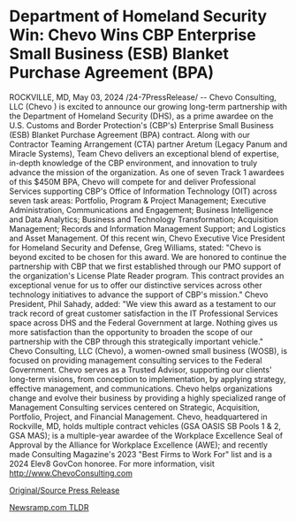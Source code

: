 # Department of Homeland Security Win: Chevo Wins CBP Enterprise Small Business (ESB) Blanket Purchase Agreement (BPA)

ROCKVILLE, MD, May 03, 2024 /24-7PressRelease/ -- Chevo Consulting, LLC (Chevo ) is excited to announce our growing long-term partnership with the Department of Homeland Security (DHS), as a prime awardee on the U.S. Customs and Border Protection's (CBP's) Enterprise Small Business (ESB) Blanket Purchase Agreement (BPA) contract. Along with our Contractor Teaming Arrangement (CTA) partner Aretum (Legacy Panum and Miracle Systems), Team Chevo  delivers an exceptional blend of expertise, in-depth knowledge of the CBP environment, and innovation to truly advance the mission of the organization. As one of seven Track 1 awardees of this $450M BPA, Chevo  will compete for and deliver Professional Services supporting CBP's Office of Information Technology (OIT) across seven task areas: Portfolio, Program & Project Management; Executive Administration, Communications and Engagement; Business Intelligence and Data Analytics; Business and Technology Transformation; Acquisition Management; Records and Information Management Support; and Logistics and Asset Management.   Of this recent win, Chevo Executive Vice President for Homeland Security and Defense, Greg Williams, stated: "Chevo  is beyond excited to be chosen for this award. We are honored to continue the partnership with CBP that we first established through our PMO support of the organization's License Plate Reader program. This contract provides an exceptional venue for us to offer our distinctive services across other technology initiatives to advance the support of CBP's mission." Chevo  President, Phil Sahady, added: "We view this award as a testament to our track record of great customer satisfaction in the IT Professional Services space across DHS and the Federal Government at large. Nothing gives us more satisfaction than the opportunity to broaden the scope of our partnership with the CBP through this strategically important vehicle."  Chevo Consulting, LLC (Chevo), a women-owned small business (WOSB), is focused on providing management consulting services to the Federal Government. Chevo serves as a Trusted Advisor, supporting our clients' long-term visions, from conception to implementation, by applying strategy, effective management, and communications. Chevo helps organizations change and evolve their business by providing a highly specialized range of Management Consulting services centered on Strategic, Acquisition, Portfolio, Project, and Financial Management. Chevo, headquartered in Rockville, MD, holds multiple contract vehicles (GSA OASIS SB Pools 1 & 2, GSA MAS); is a multiple-year awardee of the Workplace Excellence Seal of Approval by the Alliance for Workplace Excellence (AWE); and recently made Consulting Magazine's 2023 "Best Firms to Work For" list and is a 2024 Elev8 GovCon honoree.  For more information, visit http://www.ChevoConsulting.com 

[Original/Source Press Release](https://www.24-7pressrelease.com/press-release/510589/department-of-homeland-security-win-chevo-wins-cbp-enterprise-small-business-esb-blanket-purchase-agreement-bpa) 

[Newsramp.com TLDR](https://newsramp.com/None) 